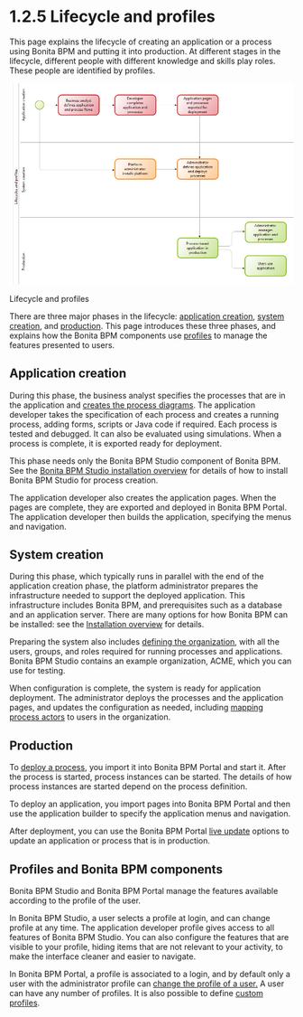# 1.2.5 Lifecycle and profiles

This page explains the lifecycle of creating an application or a process using Bonita BPM and putting it into production. At different stages in the
lifecycle, different people with different knowledge and skills play
roles. These people are identified by profiles.

![Lifecycle and profiles diagram](images/images-6_0/lifecycle-app.png)

Lifecycle and profiles

There are three major phases in the lifecycle: [application creation](#process_creation),
[system creation](#system_creation), and [production](#production). This page introduces these three phases, and explains
how the Bonita BPM components use [profiles](#components) to manage the features presented to users.

## Application creation

During this phase, the business analyst specifies the processes that are in the application and
[creates the process diagrams](/diagram-overview.md). The application developer takes the
specification of each process and creates a running process, adding forms, scripts
or Java code if required. Each process is tested and debugged. It
can also be evaluated using simulations. When a process is
complete, it is exported ready for deployment. 

This phase needs only the Bonita BPM Studio component of Bonita BPM.
See the [Bonita BPM Studio installation overview](/bonita-bpm-studio-installation.md) for details of how to install Bonita BPM Studio for process
creation.

The application developer also creates the application pages. When the pages are complete, they are exported and deployed in Bonita BPM Portal. The application developer then builds the application, specifying the menus and navigation.

## System creation

During this phase, which typically runs in parallel with the end
of the application creation phase, the platform administrator prepares
the infrastructure needed to support the deployed application. This
infrastructure includes Bonita BPM, and prerequisites such as a
database and an application server. There are many options for how
Bonita BPM can be installed: see the [Installation overview](/bonita-bpm-installation-overview.md) for details.

Preparing the system also includes [defining the organization](/organization-overview.md), with all the users, groups, and roles
required for running processes and applications. Bonita BPM Studio contains an example organization, ACME, which you can use for
testing.

When configuration is complete, the system is ready for application
deployment. The administrator deploys the processes and the application pages, and updates the configuration as needed, including [mapping process
actors](/actors.md#Mapping_an_actor) to users in the organization.

## Production

To [deploy a process](/processes.md#installanapp), you import it into Bonita BPM Portal and start it. After the process is started, process instances can be started. The details
of how process instances are started depend on the process
definition.

To deploy an application, you import pages into Bonita BPM Portal and then use the application builder to specify the application menus and navigation. 

After deployment, you can use the Bonita BPM Portal [live update](/live-update.md) options to update an application or process that is in production.

## Profiles and Bonita BPM components

Bonita BPM Studio and Bonita BPM Portal manage the features available
according to the profile of the user.

In Bonita BPM Studio, a user selects a profile at login, and can
change profile at any time. The application developer
profile gives access to all features of Bonita BPM Studio. You can
also configure the features that are visible to your profile,
hiding items that are not relevant to your activity, to make the
interface cleaner and easier to navigate.

In Bonita BPM Portal, a profile is associated to a login, and by
default only a user with the administrator profile can 
[change the profile of a user.](/profiles-overview.md) A user can have any number of profiles. It is also possible to define [custom profiles](/custom-profiles.md).